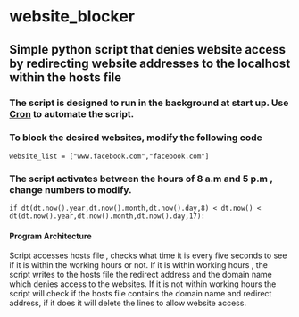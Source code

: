 # website_blocker
## Simple python script that denies website access by redirecting website addresses to the localhost within the hosts file
### The script is designed to run in the background at start up. Use [Cron](http://www.jessicayung.com/automate-running-a-script-using-crontab/) to automate the script.
### To block the desired websites, modify the following code
```
website_list = ["www.facebook.com","facebook.com"]
```
### The script activates between the hours of 8 a.m and 5 p.m , change numbers to modify.
```
if dt(dt.now().year,dt.now().month,dt.now().day,8) < dt.now() < dt(dt.now().year,dt.now().month,dt.now().day,17):
```

#### Program Architecture 
Script accesses hosts file , checks what time it is every five seconds to see if it is within the working hours or not. If it is within working hours , the script writes to the hosts file the redirect address and the domain name which denies access to the websites. If it is not within working hours the script will check if the hosts file contains the domain name and redirect address, if it does it will delete the lines to allow website access. 



